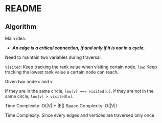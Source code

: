 # README

## Algorithm

Main idea:

- **_An edge is a critical connection, if and only if it is not in a cycle._**

Need to maintain two variables during traversal.

`visited`: Keep tracking the rank value when visiting certain node.
`low`: Keep tracking the lowest rank value a certain node can reach.

Given two node `u` and `v`.

If they are in the same circle, `low[v] === visited[u]`.
If they are not in the same circle, `low[v] > visited[u]`.

Time Complexity: O(|V| + |E|)
Space Complexity: O(|V|)

Time Complexity: Since every edges and vertices are traversed only once.
